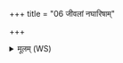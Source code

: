 +++
title = "06 जीवलां नघारिषाम्"

+++
<details><summary>मूलम् (WS)</summary>

जीवलां नघारिषां जीवन्तीमोषधीमहम् ।  
त्रायमाणां सहमानां सहस्वतीमरुन्धतीमिह हुवे ऽस्मा अरिष्टतातये॥ ६ ॥  
अधि ब्रूहि मा रभथाः सृजेमं तवैव सन्त्सर्वहाया इहास्तु ।  
भवाशर्वौ मृडतं शर्म यच्छतमपसिध्य दुरितं धत्तमायुः ॥॥ ७ ॥  
देवानां हेतिः परि त्वा वृणक्तु पारयामि रजस उत्त्वा मृत्योरपीपरम्।  
आरादग्निं क्रव्यादं निरुह जीवातवे ते परिधिं दधामि ॥ ८ ॥
</details>